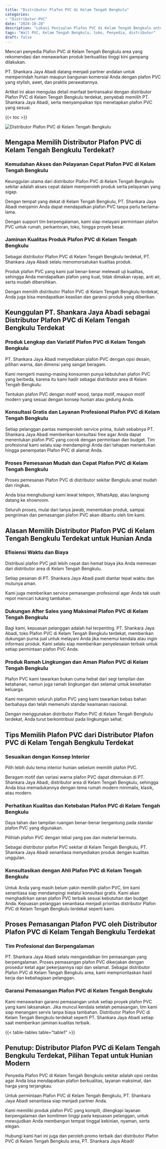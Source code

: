 ```yaml
---
title: "Distributor Plafon PVC di Kelam Tengah Bengkulu"
categories: 
- "Distributor-PVC"
date: "2024-10-28"
description: "Lokasi Penjualan Plafon PVC di Kelam Tengah Bengkulu untuk rumah, kantor, dan toko. Produk unggulan, beragam motif, variasi warna menarik, dengan layanan instalasi ditangani oleh tenaga ahli ahli dan garansi resmi!|Jasa penjualan Plafon PVC di Kelam Tengah Bengkulu untuk keperluan tempat tinggal, kantor, atau ritel, dengan panel berkualitas dan pemasangan oleh tenaga ahli berpengalaman serta kepastian resmi.|Pilihan Plafon PVC di Kelam Tengah Bengkulu yang terpercaya untuk tempat tinggal, perkantoran, dan gerai, dengan panel berkualitas dan penempatan ditangani oleh tim profesional dan kepastian resmi.|Distribusi Plafon PVC di Kelam Tengah Bengkulu untuk rumah, office, dan toko, dengan material unggulan dan pemasangan ditangani oleh teknisi profesional, disertai beserta jaminan resmi.}"
tags: "Wall PVC, Kelam Tengah Bengkulu, toko, Penyedia, distributor"
draft: false
---
```


Mencari penyedia Plafon PVC di Kelam Tengah Bengkulu area yang rekomendasi dan menawarkan produk berkualitas tinggi kini gampang dilakukan.

PT. Shankara Jaya Abadi datang menjadi partner andalan untuk memperindah hunian maupun bangunan komersial Anda dengan plafon PVC yang stylish, awet, dan praktis perawatannya.

Artikel ini akan mengulas detail manfaat bertransaksi dengan distributor Plafon PVC di Kelam Tengah Bengkulu terdekat, penyebab memilih PT. Shankara Jaya Abadi, serta menyampaikan tips menetapkan plafon PVC yang sesuai.

{{< toc >}}

![Distributor Plafon PVC di Kelam Tengah Bengkulu](/images/Distributor-PVC/Distributor-Plafon-PVC-di-Kelam-Tengah-Bengkulu.png)


## Mengapa Memilih Distributor Plafon PVC di Kelam Tengah Bengkulu Terdekat?

### Kemudahan Akses dan Pelayanan Cepat Plafon PVC di Kelam Tengah Bengkulu

Keunggulan utama dari distributor Plafon PVC di Kelam Tengah Bengkulu sekitar adalah akses cepat dalam memperoleh produk serta pelayanan yang sigap.

Dengan tempat yang dekat di Kelam Tengah Bengkulu, PT. Shankara Jaya Abadi menjamin Anda dapat mendapatkan plafon PVC tanpa perlu berlama-lama.

Dengan support tim berpengalaman, kami siap melayani permintaan plafon PVC untuk rumah, perkantoran, toko, hingga proyek besar.

### Jaminan Kualitas Produk Plafon PVC di Kelam Tengah Bengkulu

Sebagai distributor Plafon PVC di Kelam Tengah Bengkulu terdekat, PT. Shankara Jaya Abadi selalu menomorsatukan kualitas produk.

Produk plafon PVC yang kami jual benar-benar melewati uji kualitas, sehingga Anda mendapatkan plafon yang kuat, tidak dimakan rayap, anti air, serta mudah dibersihkan.

Dengan memilih distributor Plafon PVC di Kelam Tengah Bengkulu terdekat, Anda juga bisa mendapatkan keaslian dan garansi produk yang diberikan.

## Keunggulan PT. Shankara Jaya Abadi sebagai Distributor Plafon PVC di Kelam Tengah Bengkulu Terdekat

### Produk Lengkap dan Variatif Plafon PVC di Kelam Tengah Bengkulu

PT. Shankara Jaya Abadi menyediakan plafon PVC dengan opsi desain, pilihan warna, dan dimensi yang sangat beragam.

Kami mengerti masing-masing konsumen punya kebutuhan plafon PVC yang berbeda, karena itu kami hadir sebagai distributor area di Kelam Tengah Bengkulu.

Tentukan plafon PVC dengan motif wood, tanpa motif, maupun motif modern yang sesuai dengan konsep hunian atau gedung Anda.

### Konsultasi Gratis dan Layanan Profesional Plafon PVC di Kelam Tengah Bengkulu

Setiap pelanggan pantas memperoleh service prima, itulah sebabnya PT. Shankara Jaya Abadi memberikan konsultasi free agar Anda dapat menentukan plafon PVC yang cocok dengan permintaan dan budget. Tim profesional kami selalu siap mendampingi Anda dari tahapan menentukan hingga penempatan Plafon PVC di alamat Anda.

### Proses Pemesanan Mudah dan Cepat Plafon PVC di Kelam Tengah Bengkulu

Proses pemesanan Plafon PVC di distributor sekitar Bengkulu amat mudah dan ringkas.

Anda bisa menghubungi kami lewat telepon, WhatsApp, atau langsung datang ke showroom.

Seluruh proses, mulai dari tanya jawab, menentukan produk, sampai pengiriman dan pemasangan plafon PVC akan dibantu oleh tim kami.

## Alasan Memilih Distributor Plafon PVC di Kelam Tengah Bengkulu Terdekat untuk Hunian Anda

### Efisiensi Waktu dan Biaya

Distribusi plafon PVC jadi lebih cepat dan hemat biaya jika Anda memesan dari distributor area di Kelam Tengah Bengkulu.

Setiap pesanan di PT. Shankara Jaya Abadi pasti diantar tepat waktu dan mutunya aman.

Kami juga memberikan service pemasangan profesional agar Anda tak usah repot mencari tukang tambahan.

### Dukungan After Sales yang Maksimal Plafon PVC di Kelam Tengah Bengkulu

Bagi kami, kepuasan pelanggan adalah hal terpenting. PT. Shankara Jaya Abadi, toko Plafon PVC di Kelam Tengah Bengkulu terdekat, memberikan dukungan purna jual untuk melayani Anda jika menemui kendala atau ingin informasi produk. Kami selalu siap memberikan penyelesaian terbaik untuk setiap permintaan plafon PVC Anda.

### Produk Ramah Lingkungan dan Aman Plafon PVC di Kelam Tengah Bengkulu

Plafon PVC kami tawarkan bukan cuma hebat dari segi tampilan dan ketahanan, namun juga ramah lingkungan dan selamat untuk kesehatan keluarga.

Kami menjamin seluruh plafon PVC yang kami tawarkan bebas bahan berbahaya dan telah memenuhi standar keamanan nasional.

Dengan menggunakan distributor Plafon PVC di Kelam Tengah Bengkulu terdekat, Anda turut berkontribusi pada lingkungan sehat.

## Tips Memilih Plafon PVC dari Distributor Plafon PVC di Kelam Tengah Bengkulu Terdekat

### Sesuaikan dengan Konsep Interior

Pilih lebih dulu tema interior hunian sebelum memilih plafon PVC.

Beragam motif dan variasi warna plafon PVC dapat ditemukan di PT. Shankara Jaya Abadi, distributor area di Kelam Tengah Bengkulu, sehingga Anda bisa memadukannya dengan tema rumah modern minimalis, klasik, atau modern.

### Perhatikan Kualitas dan Ketebalan Plafon PVC di Kelam Tengah Bengkulu

Daya tahan dan tampilan ruangan benar-benar bergantung pada standar plafon PVC yang digunakan.

Pilihlah plafon PVC dengan tebal yang pas dan material bermutu.

Sebagai distributor plafon PVC sekitar di Kelam Tengah Bengkulu, PT. Shankara Jaya Abadi senantiasa menyediakan produk dengan kualitas unggulan.

### Konsultasikan dengan Ahli Plafon PVC di Kelam Tengah Bengkulu

Untuk Anda yang masih belum yakin memilih plafon PVC, tim kami senantiasa siap mendampingi melalui konsultasi gratis. Kami akan menghadirkan saran plafon PVC terbaik sesuai kebutuhan dan budget Anda. Kepuasan pelanggan senantiasa menjadi prioritas distributor Plafon PVC di Kelam Tengah Bengkulu terdekat seperti kami.

## Proses Pemasangan Plafon PVC oleh Distributor Plafon PVC di Kelam Tengah Bengkulu Terdekat

### Tim Profesional dan Berpengalaman

PT. Shankara Jaya Abadi selalu mengandalkan tim pemasangan yang berpengalaman. Proses pemasangan plafon PVC dikerjakan dengan prosedur ketat agar pekerjaannya rapi dan selamat. Sebagai distributor Plafon PVC di Kelam Tengah Bengkulu area, kami memprioritaskan hasil kerja dan kebahagiaan pelanggan.

### Garansi Pemasangan Plafon PVC di Kelam Tengah Bengkulu

Kami menawarkan garansi pemasangan untuk setiap proyek plafon PVC yang kami laksanakan. Jika muncul kendala setelah pemasangan, tim kami siap menangani servis tanpa biaya tambahan. Distributor Plafon PVC di Kelam Tengah Bengkulu terdekat seperti PT. Shankara Jaya Abadi setiap saat memberikan jaminan kualitas terbaik.

{{< table-tables table="table1" >}}

## Penutup: Distributor Plafon PVC di Kelam Tengah Bengkulu Terdekat, Pilihan Tepat untuk Hunian Modern

Penyedia Plafon PVC di Kelam Tengah Bengkulu sekitar adalah opsi cerdas agar Anda bisa mendapatkan plafon berkualitas, layanan maksimal, dan harga yang terjangkau.

Untuk permintaan Plafon PVC di Kelam Tengah Bengkulu, PT. Shankara Jaya Abadi senantiasa siap menjadi partner Anda.

Kami memiliki produk plafon PVC yang komplit, dilengkapi layanan berpengalaman dan komitmen tinggi pada kepuasan pelanggan, untuk mewujudkan Anda membangun tempat tinggal kekinian, nyaman, serta elegan.

Hubungi kami hari ini juga dan peroleh promo terbaik dari distributor Plafon PVC di Kelam Tengah Bengkulu area, PT. Shankara Jaya Abadi!